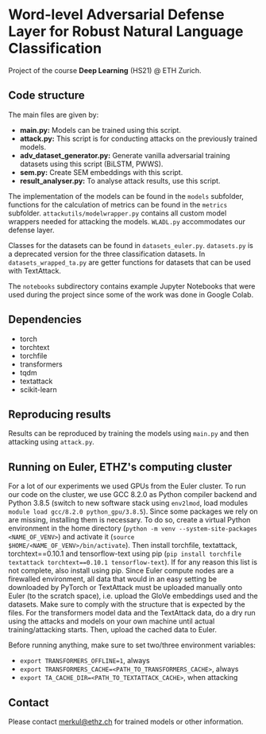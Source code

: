 # Word-level Adversarial Defense Layer for Robust Natural Language Classification
Project of the course __Deep Learning__ (HS21) @ ETH Zurich.

## Code structure
The main files are given by:
- **main.py:** Models can be trained using this script.
- **attack.py:** This script is for conducting attacks on the previously trained models.
- **adv_dataset_generator.py:** Generate vanilla adversarial training datasets using this script (BiLSTM, PWWS).
- **sem.py:** Create SEM embeddings with this script.
- **result_analyser.py:** To analyse attack results, use this script.

The implementation of the models can be found in the `models` subfolder, functions for the calculation of metrics can be found in the `metrics` subfolder. `attackutils/modelwrapper.py` contains all custom model wrappers needed for attacking the models. `WLADL.py` accommodates our defense layer.

Classes for the datasets can be found in `datasets_euler.py`. `datasets.py` is a deprecated version for the three classification datasets. In `datasets_wrapped_ta.py` are getter functions for datasets that can be used with TextAttack.

The `notebooks` subdirectory contains example Jupyter Notebooks that were used during the project since some of the work was done in Google Colab.

## Dependencies
- torch
- torchtext
- torchfile
- transformers
- tqdm
- textattack
- scikit-learn

## Reproducing results
Results can be reproduced by training the models using `main.py` and then attacking using `attack.py`.

## Running on Euler, ETHZ's computing cluster
For a lot of our experiments we used GPUs from the Euler cluster. To run our code on the cluster, we use GCC 8.2.0 as Python compiler backend and Python 3.8.5 (switch to new software stack using `env2lmod`, load modules `module load gcc/8.2.0 python_gpu/3.8.5`). Since some packages we rely on are missing, installing them is necessary. To do so, create a virtual Python environment in the home directory (`python -m venv --system-site-packages <NAME_OF_VENV>`) and activate it (`source $HOME/<NAME_OF_VENV>/bin/activate`). Then install torchfile, textattack, torchtext==0.10.1 and tensorflow-text using pip (`pip install torchfile textattack torchtext==0.10.1 tensorflow-text`). If for any reason this list is not complete, also install using pip. Since Euler compute nodes are a firewalled environment, all data that would in an easy setting be downloaded by PyTorch or TextAttack must be uploaded manually onto Euler (to the scratch space), i.e. upload the GloVe embeddings used and the datasets. Make sure to comply with the structure that is expected by the files. For the transformers model data and the TextAttack data, do a dry run using the attacks and models on your own machine until actual training/attacking starts. Then, upload the cached data to Euler.

Before running anything, make sure to set two/three environment variables:
- `export TRANSFORMERS_OFFLINE=1`, always
- `export TRANSFORMERS_CACHE=<PATH_TO_TRANSFORMERS_CACHE>`, always
- `export TA_CACHE_DIR=<PATH_TO_TEXTATTACK_CACHE>`, when attacking


## Contact
Please contact merkul@ethz.ch for trained models or other information.
